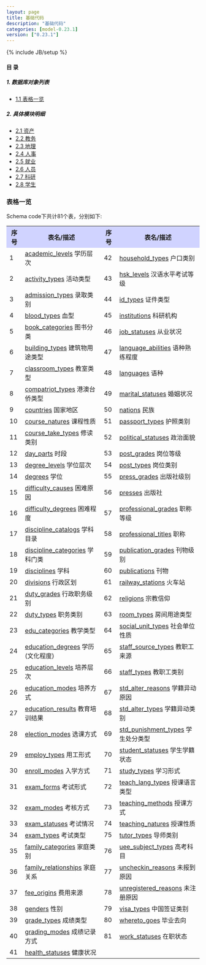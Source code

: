 ```yaml
---
layout: page
title: 基础代码 
description: "基础代码"
categories: [model-0.23.1]
version: ["0.23.1"]
---
```

{% include JB/setup %}

#### 目 录

##### 1. 数据库对象列表
  * [1.1 表格一览](index.html#表格一览)

##### 2. 具体模块明细
* [2.1 资产](/code/asset.html)
* [2.2 教务](/code/edu.html)
* [2.3 地理](/code/geo.html)
* [2.4 人事](/code/hr.html)
* [2.5 就业](/code/job.html)
* [2.6 人员](/code/person.html)
* [2.7 科研](/code/sin.html)
* [2.8 学生](/code/std.html)

### 表格一览
Schema code下共计81个表，分别如下:

<table class="table table-bordered table-striped table-condensed">
  <tr>
    <th style="background-color:#D0D3FF">序号</th>
    <th style="background-color:#D0D3FF">表名/描述</th>
    <th style="background-color:#D0D3FF">序号</th>
    <th style="background-color:#D0D3FF">表名/描述</th>
  </tr>
  <tr>
    <td>1</td>
    <td><a href="/model/code/edu.html#表格-academic_levels-学历层次">academic_levels</a> 学历层次</td>
    <td>42</td>
    <td><a href="/model/code/person.html#表格-household_types-户口类别">household_types</a> 户口类别</td>
  </tr>
  <tr>
    <td>2</td>
    <td><a href="/model/code/edu.html#表格-activity_types-活动类型">activity_types</a> 活动类型</td>
    <td>43</td>
    <td><a href="/model/code/edu.html#表格-hsk_levels-汉语水平考试等级">hsk_levels</a> 汉语水平考试等级</td>
  </tr>
  <tr>
    <td>3</td>
    <td><a href="/model/code/edu.html#表格-admission_types-录取类别">admission_types</a> 录取类别</td>
    <td>44</td>
    <td><a href="/model/code/person.html#表格-id_types-证件类型">id_types</a> 证件类型</td>
  </tr>
  <tr>
    <td>4</td>
    <td><a href="/model/code/person.html#表格-blood_types-血型">blood_types</a> 血型</td>
    <td>45</td>
    <td><a href="/model/code/edu.html#表格-institutions-科研机构">institutions</a> 科研机构</td>
  </tr>
  <tr>
    <td>5</td>
    <td><a href="/model/code/sin.html#表格-book_categories-图书分类">book_categories</a> 图书分类</td>
    <td>46</td>
    <td><a href="/model/code/person.html#表格-job_statuses-从业状况">job_statuses</a> 从业状况</td>
  </tr>
  <tr>
    <td>6</td>
    <td><a href="/model/code/asset.html#表格-building_types-建筑物用途类型">building_types</a> 建筑物用途类型</td>
    <td>47</td>
    <td><a href="/model/code/edu.html#表格-language_abilities-语种熟练程度">language_abilities</a> 语种熟练程度</td>
  </tr>
  <tr>
    <td>7</td>
    <td><a href="/model/code/edu.html#表格-classroom_types-教室类型">classroom_types</a> 教室类型</td>
    <td>48</td>
    <td><a href="/model/code/edu.html#表格-languages-语种">languages</a> 语种</td>
  </tr>
  <tr>
    <td>8</td>
    <td><a href="/model/code/person.html#表格-compatriot_types-港澳台侨类型">compatriot_types</a> 港澳台侨类型</td>
    <td>49</td>
    <td><a href="/model/code/person.html#表格-marital_statuses-婚姻状况">marital_statuses</a> 婚姻状况</td>
  </tr>
  <tr>
    <td>9</td>
    <td><a href="/model/code/geo.html#表格-countries-国家地区">countries</a> 国家地区</td>
    <td>50</td>
    <td><a href="/model/code/person.html#表格-nations-民族">nations</a> 民族</td>
  </tr>
  <tr>
    <td>10</td>
    <td><a href="/model/code/edu.html#表格-course_natures-课程性质">course_natures</a> 课程性质</td>
    <td>51</td>
    <td><a href="/model/code/person.html#表格-passport_types-护照类别">passport_types</a> 护照类别</td>
  </tr>
  <tr>
    <td>11</td>
    <td><a href="/model/code/edu.html#表格-course_take_types-修读类别">course_take_types</a> 修读类别</td>
    <td>52</td>
    <td><a href="/model/code/person.html#表格-political_statuses-政治面貌">political_statuses</a> 政治面貌</td>
  </tr>
  <tr>
    <td>12</td>
    <td><a href="/model/code/edu.html#表格-day_parts-时段">day_parts</a> 时段</td>
    <td>53</td>
    <td><a href="/model/code/job.html#表格-post_grades-岗位等级">post_grades</a> 岗位等级</td>
  </tr>
  <tr>
    <td>13</td>
    <td><a href="/model/code/edu.html#表格-degree_levels-学位层次">degree_levels</a> 学位层次</td>
    <td>54</td>
    <td><a href="/model/code/job.html#表格-post_types-岗位类别">post_types</a> 岗位类别</td>
  </tr>
  <tr>
    <td>14</td>
    <td><a href="/model/code/edu.html#表格-degrees-学位">degrees</a> 学位</td>
    <td>55</td>
    <td><a href="/model/code/sin.html#表格-press_grades-出版社级别">press_grades</a> 出版社级别</td>
  </tr>
  <tr>
    <td>15</td>
    <td><a href="/model/code/person.html#表格-difficulty_causes-困难原因">difficulty_causes</a> 困难原因</td>
    <td>56</td>
    <td><a href="/model/code/sin.html#表格-presses-出版社">presses</a> 出版社</td>
  </tr>
  <tr>
    <td>16</td>
    <td><a href="/model/code/person.html#表格-difficulty_degrees-困难程度">difficulty_degrees</a> 困难程度</td>
    <td>57</td>
    <td><a href="/model/code/job.html#表格-professional_grades-职称等级">professional_grades</a> 职称等级</td>
  </tr>
  <tr>
    <td>17</td>
    <td><a href="/model/code/edu.html#表格-discipline_catalogs-学科目录">discipline_catalogs</a> 学科目录</td>
    <td>58</td>
    <td><a href="/model/code/job.html#表格-professional_titles-职称">professional_titles</a> 职称</td>
  </tr>
  <tr>
    <td>18</td>
    <td><a href="/model/code/edu.html#表格-discipline_categories-学科门类">discipline_categories</a> 学科门类</td>
    <td>59</td>
    <td><a href="/model/code/sin.html#表格-publication_grades-刊物级别">publication_grades</a> 刊物级别</td>
  </tr>
  <tr>
    <td>19</td>
    <td><a href="/model/code/edu.html#表格-disciplines-学科">disciplines</a> 学科</td>
    <td>60</td>
    <td><a href="/model/code/sin.html#表格-publications-刊物">publications</a> 刊物</td>
  </tr>
  <tr>
    <td>20</td>
    <td><a href="/model/code/geo.html#表格-divisions-行政区划">divisions</a> 行政区划</td>
    <td>61</td>
    <td><a href="/model/code/geo.html#表格-railway_stations-火车站">railway_stations</a> 火车站</td>
  </tr>
  <tr>
    <td>21</td>
    <td><a href="/model/code/job.html#表格-duty_grades-行政职务级别">duty_grades</a> 行政职务级别</td>
    <td>62</td>
    <td><a href="/model/code/person.html#表格-religions-宗教信仰">religions</a> 宗教信仰</td>
  </tr>
  <tr>
    <td>22</td>
    <td><a href="/model/code/job.html#表格-duty_types-职务类别">duty_types</a> 职务类别</td>
    <td>63</td>
    <td><a href="/model/code/asset.html#表格-room_types-房间用途类型">room_types</a> 房间用途类型</td>
  </tr>
  <tr>
    <td>23</td>
    <td><a href="/model/code/edu.html#表格-edu_categories-教学类型">edu_categories</a> 教学类型</td>
    <td>64</td>
    <td><a href="/model/code/job.html#表格-social_unit_types-社会单位性质">social_unit_types</a> 社会单位性质</td>
  </tr>
  <tr>
    <td>24</td>
    <td><a href="/model/code/edu.html#表格-education_degrees-学历(文化程度)">education_degrees</a> 学历(文化程度)</td>
    <td>65</td>
    <td><a href="/model/code/hr.html#表格-staff_source_types-教职工来源">staff_source_types</a> 教职工来源</td>
  </tr>
  <tr>
    <td>25</td>
    <td><a href="/model/code/edu.html#表格-education_levels-培养层次">education_levels</a> 培养层次</td>
    <td>66</td>
    <td><a href="/model/code/hr.html#表格-staff_types-教职工类别">staff_types</a> 教职工类别</td>
  </tr>
  <tr>
    <td>26</td>
    <td><a href="/model/code/edu.html#表格-education_modes-培养方式">education_modes</a> 培养方式</td>
    <td>67</td>
    <td><a href="/model/code/std.html#表格-std_alter_reasons-学籍异动原因">std_alter_reasons</a> 学籍异动原因</td>
  </tr>
  <tr>
    <td>27</td>
    <td><a href="/model/code/edu.html#表格-education_results-教育培训结果">education_results</a> 教育培训结果</td>
    <td>68</td>
    <td><a href="/model/code/std.html#表格-std_alter_types-学籍异动类别">std_alter_types</a> 学籍异动类别</td>
  </tr>
  <tr>
    <td>28</td>
    <td><a href="/model/code/edu.html#表格-election_modes-选课方式">election_modes</a> 选课方式</td>
    <td>69</td>
    <td><a href="/model/code/std.html#表格-std_punishment_types-学生处分类型">std_punishment_types</a> 学生处分类型</td>
  </tr>
  <tr>
    <td>29</td>
    <td><a href="/model/code/hr.html#表格-employ_types-用工形式">employ_types</a> 用工形式</td>
    <td>70</td>
    <td><a href="/model/code/std.html#表格-student_statuses-学生学籍状态">student_statuses</a> 学生学籍状态</td>
  </tr>
  <tr>
    <td>30</td>
    <td><a href="/model/code/edu.html#表格-enroll_modes-入学方式">enroll_modes</a> 入学方式</td>
    <td>71</td>
    <td><a href="/model/code/edu.html#表格-study_types-学习形式">study_types</a> 学习形式</td>
  </tr>
  <tr>
    <td>31</td>
    <td><a href="/model/code/edu.html#表格-exam_forms-考试形式">exam_forms</a> 考试形式</td>
    <td>72</td>
    <td><a href="/model/code/edu.html#表格-teach_lang_types-授课语言类型">teach_lang_types</a> 授课语言类型</td>
  </tr>
  <tr>
    <td>32</td>
    <td><a href="/model/code/edu.html#表格-exam_modes-考核方式">exam_modes</a> 考核方式</td>
    <td>73</td>
    <td><a href="/model/code/edu.html#表格-teaching_methods-授课方式">teaching_methods</a> 授课方式</td>
  </tr>
  <tr>
    <td>33</td>
    <td><a href="/model/code/edu.html#表格-exam_statuses-考试情况">exam_statuses</a> 考试情况</td>
    <td>74</td>
    <td><a href="/model/code/edu.html#表格-teaching_natures-授课性质">teaching_natures</a> 授课性质</td>
  </tr>
  <tr>
    <td>34</td>
    <td><a href="/model/code/edu.html#表格-exam_types-考试类型">exam_types</a> 考试类型</td>
    <td>75</td>
    <td><a href="/model/code/job.html#表格-tutor_types-导师类别">tutor_types</a> 导师类别</td>
  </tr>
  <tr>
    <td>35</td>
    <td><a href="/model/code/person.html#表格-family_categories-家庭类别">family_categories</a> 家庭类别</td>
    <td>76</td>
    <td><a href="/model/code/std.html#表格-uee_subject_types-高考科目">uee_subject_types</a> 高考科目</td>
  </tr>
  <tr>
    <td>36</td>
    <td><a href="/model/code/person.html#表格-family_relationships-家庭关系">family_relationships</a> 家庭关系</td>
    <td>77</td>
    <td><a href="/model/code/std.html#表格-uncheckin_reasons-未报到原因">uncheckin_reasons</a> 未报到原因</td>
  </tr>
  <tr>
    <td>37</td>
    <td><a href="/model/code/std.html#表格-fee_origins-费用来源">fee_origins</a> 费用来源</td>
    <td>78</td>
    <td><a href="/model/code/std.html#表格-unregistered_reasons-未注册原因">unregistered_reasons</a> 未注册原因</td>
  </tr>
  <tr>
    <td>38</td>
    <td><a href="/model/code/person.html#表格-genders-性别">genders</a> 性别</td>
    <td>79</td>
    <td><a href="/model/code/person.html#表格-visa_types-中国签证类别">visa_types</a> 中国签证类别</td>
  </tr>
  <tr>
    <td>39</td>
    <td><a href="/model/code/edu.html#表格-grade_types-成绩类型">grade_types</a> 成绩类型</td>
    <td>80</td>
    <td><a href="/model/code/std.html#表格-whereto_goes-毕业去向">whereto_goes</a> 毕业去向</td>
  </tr>
  <tr>
    <td>40</td>
    <td><a href="/model/code/edu.html#表格-grading_modes-成绩记录方式">grading_modes</a> 成绩记录方式</td>
    <td>81</td>
    <td><a href="/model/code/hr.html#表格-work_statuses-在职状态">work_statuses</a> 在职状态</td>
  </tr>
  <tr>
    <td>41</td>
    <td><a href="/model/code/person.html#表格-health_statuses-健康状况">health_statuses</a> 健康状况</td>
    <td></td>
    <td></td>
  </tr>
</table>

